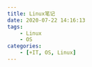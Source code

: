 ```yaml
---
title: Linux笔记
date: 2020-07-22 14:16:13
tags:
	- Linux
	- OS
categories:
    - [+IT, OS, Linux]
---
```

